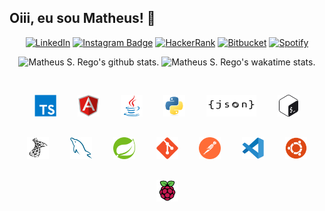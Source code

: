 ## Oiii, eu sou Matheus! 🔭

<div align="center">

[![LinkedIn](https://img.shields.io/badge/LinkedIn-0077B5?style=for-the-badge&logo=linkedin&logoColor=white)](https://www.linkedin.com/in/matheus-silva-rego/)
[![Instagram Badge](https://img.shields.io/badge/Instagram-E4405F?style=for-the-badge&logo=instagram&logoColor=white)](https://instagram.com/math.srego/)
[![HackerRank](https://img.shields.io/badge/-Hackerrank-2EC866?style=for-the-badge&logo=HackerRank&logoColor=white)](https://www.hackerrank.com/matheus_srego)
[![Bitbucket](https://img.shields.io/badge/Bitbucket-330F63?style=for-the-badge&logo=bitbucket&logoColor=white)](https://bitbucket.org/matheus-srego/)
[![Spotify](https://img.shields.io/badge/Spotify-1ED760?&style=for-the-badge&logo=spotify&logoColor=black)](https://open.spotify.com/user/matthew_27-br)

</div>

<div align="center">
    <img alt="Matheus S. Rego's github stats." height="165em" src="https://github-readme-stats.vercel.app/api?username=matheus-srego&theme=radical&show_icons=true"/>
    <img alt="Matheus S. Rego's wakatime stats." height="165em" src="https://github-readme-stats.vercel.app/api/top-langs/?username=matheus-srego&theme=dark&layout=compact"/>
</div>

## 

<div align="center">
    <img alt="TypeScript Icon" style="margin: 15px" width="35px" height="35px" src="./icons/typescript.svg">
    <img alt="AngularJS Icon" style="margin: 15px" width="35px" height="35px" src="./icons/angularjs.svg">
    <img alt="Java Icon" style="margin: 15px" width="35px" height="35px" src="./icons/java.svg">
    <img alt="Python Icon" style="margin: 15px" width="35px" height="35px" src="./icons/python.svg">
    <img alt="JSON Icon" style="margin: 15px" width="80px" height="35px" src="./icons/json.svg">
    <img alt="Bash Icon" style="margin: 15px" width="35px" height="35px" src="./icons/bash.svg">
    <img alt="SQL Server Icon" style="margin: 15px" width="35px" height="35px" src="./icons/microsoftsqlserver.svg">
    <img alt="MySQL Icon" style="margin: 15px" width="35px" height="35px" src="./icons/mysql.svg">
    <img alt="Spring Icon" style="margin: 15px" width="35px" height="35px" src="./icons/spring.svg">
    <img alt="Git Icon" style="margin: 15px" width="35px" height="35px" src="./icons/git.svg">
    <img alt="Postman Icon" style="margin: 15px" width="35px" height="35px" src="./icons/postman.svg">
    <img alt="VS Code Icon" style="margin: 15px" width="35px" height="35px" src="./icons/vscode.svg">
    <img alt="Ubuntu Icon" style="margin: 15px" width="35px" height="35px" src="./icons/ubuntu.svg">
    <img alt="Raspberry Pi Icon" style="margin: 15px" width="35px" height="35px" src="./icons/raspberrypi.svg">
</div>

<!--
**Math09/math09** is a ✨ _special_ ✨ repository because its `README.md` (this file) appears on your GitHub profile.
Here are some ideas to get you started:
- 🔭 I’m currently working on ...
- 🌱 I’m currently learning ...
- 👯 I’m looking to collaborate on ...
- 🤔 I’m looking for help with ...
- 💬 Ask me about ...
- 📫 How to reach me: ...
- 😄 Pronouns: ...
- ⚡ Fun fact: ...
-->

